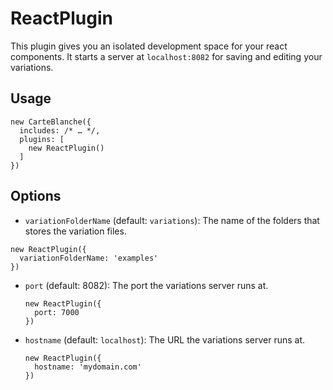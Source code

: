 # ReactPlugin

This plugin gives you an isolated development space for your react components. It starts a server at `localhost:8082` for saving and editing your variations.

## Usage

```JS
new CarteBlanche({
  includes: /* … */,
  plugins: [
    new ReactPlugin()
  ]
})
```

## Options

- `variationFolderName` (default: `variations`): The name of the folders that stores the variation files.
```JS
new ReactPlugin({
  variationFolderName: 'examples'
})
```

- `port` (default: 8082): The port the variations server runs at.
  ```JS
  new ReactPlugin({
    port: 7000
  })
  ```

- `hostname` (default: `localhost`): The URL the variations server runs at.
  ```JS
  new ReactPlugin({
    hostname: 'mydomain.com'
  })
  ```
